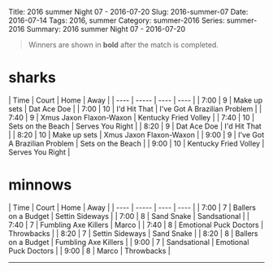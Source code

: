 Title: 2016 summer Night 07 - 2016-07-20
Slug: 2016-summer-07
Date: 2016-07-14
Tags: 2016, summer
Category: summer-2016
Series: summer-2016
Summary: 2016 summer Night 07 - 2016-07-20

> Winners are shown in **bold** after the match is completed.

sharks
=====
| Time | Court | Home | Away |
| ---- | ----- | ---- | ---- | <!-- begin table -->
| 7:00 | 9 | Make up sets | Dat Ace Doe |
| 7:00 | 10 | I'd Hit That | I've Got A Brazilian Problem |
| 7:40 | 9 | Xmus Jaxon Flaxon-Waxon | Kentucky Fried Volley |
| 7:40 | 10 | Sets on the Beach | Serves You Right |
| 8:20 | 9 | Dat Ace Doe | I'd Hit That |
| 8:20 | 10 | Make up sets | Xmus Jaxon Flaxon-Waxon |
| 9:00 | 9 | I've Got A Brazilian Problem | Sets on the Beach |
| 9:00 | 10 | Kentucky Fried Volley | Serves You Right |

<!-- end table -->
minnows
=====
| Time | Court | Home | Away |
| ---- | ----- | ---- | ---- | <!-- begin table -->
| 7:00 | 7 | Ballers on a Budget | Settin Sideways |
| 7:00 | 8 | Sand Snake | Sandsational |
| 7:40 | 7 | Fumbling Axe Killers | Marco |
| 7:40 | 8 | Emotional Puck Doctors | Throwbacks |
| 8:20 | 7 | Settin Sideways | Sand Snake |
| 8:20 | 8 | Ballers on a Budget | Fumbling Axe Killers |
| 9:00 | 7 | Sandsational | Emotional Puck Doctors |
| 9:00 | 8 | Marco | Throwbacks |

<!-- end table -->



---